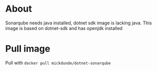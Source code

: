 # About
Sonarqube needs java installed, dotnet sdk image is lacking java. This image is based on dotnet-sdk and has openjdk installed

# Pull image
Pull with ```docker pull mickdunde/dotnet-sonarqube```
